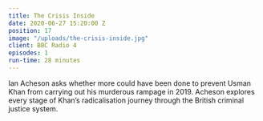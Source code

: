 ```yaml
---
title: The Crisis Inside
date: 2020-06-27 15:20:00 Z
position: 17
image: "/uploads/the-crisis-inside.jpg"
client: BBC Radio 4
episodes: 1
run-time: 28 minutes
---
```


Ian Acheson asks whether more could have been done to prevent Usman Khan from carrying out his murderous rampage in 2019. Acheson explores every stage of Khan’s radicalisation journey through the British criminal justice system.